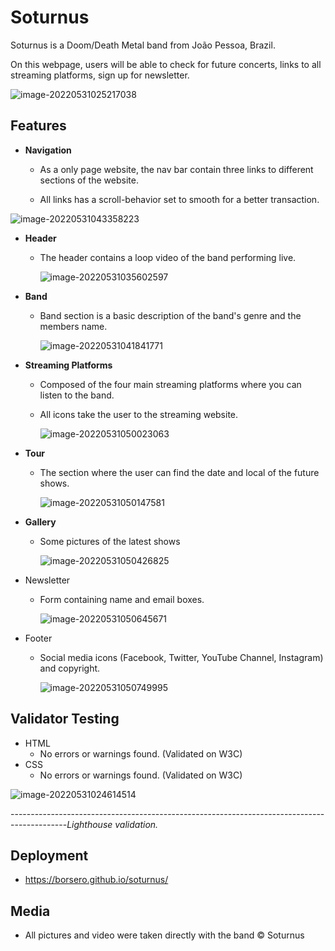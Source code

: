 # Soturnus

Soturnus is a Doom/Death Metal band from João Pessoa, Brazil.

On this webpage, users will be able to check for future concerts, links to all streaming platforms, sign up for newsletter.

![image-20220531025217038](https://user-images.githubusercontent.com/28759787/171095051-adf7247d-4a1a-4569-b3af-dfe858edab69.png)

## Features

- **Navigation**

  - As a only page website, the nav bar contain three links to different sections of the website.

  - All links has a scroll-behavior set to smooth for a better transaction.

    
![image-20220531043358223](https://user-images.githubusercontent.com/28759787/171095140-903d0389-ed85-46e5-8438-1f8b86d1f26e.png)

    

- **Header**

  - The header contains a loop video of the band performing live. 

    ![image-20220531035602597](https://user-images.githubusercontent.com/28759787/171095244-ef99f459-1e3a-48f4-8cf0-07ce04d103f8.png)

    

- **Band**

  - Band section is a basic description of the band's genre and the members name.

    ![image-20220531041841771](C:\Users\eduar\AppData\Roaming\Typora\typora-user-images\image-20220531041841771.png)

- **Streaming Platforms**

  - Composed of the four main streaming platforms where you can listen to the band.

  - All icons take the user to the streaming website.

    ![image-20220531050023063](C:\Users\eduar\AppData\Roaming\Typora\typora-user-images\image-20220531050023063.png)

- **Tour**

  - The section where the user can find the date and local of the future shows.

    ![image-20220531050147581](C:\Users\eduar\AppData\Roaming\Typora\typora-user-images\image-20220531050147581.png)

- **Gallery**

  - Some pictures of the latest shows

    ![image-20220531050426825](C:\Users\eduar\AppData\Roaming\Typora\typora-user-images\image-20220531050426825.png)

- Newsletter

  - Form containing name and email boxes.

    ![image-20220531050645671](C:\Users\eduar\AppData\Roaming\Typora\typora-user-images\image-20220531050645671.png)

- Footer

  - Social media icons (Facebook, Twitter, YouTube Channel, Instagram) and copyright.

    ![image-20220531050749995](C:\Users\eduar\AppData\Roaming\Typora\typora-user-images\image-20220531050749995.png)

## Validator Testing

- HTML
  - No errors or warnings found. (Validated on W3C) 
- CSS
  - No errors or warnings found. (Validated on W3C)

![image-20220531024614514](C:\Users\eduar\AppData\Roaming\Typora\typora-user-images\image-20220531024614514.png)

--------------------------------------------------------------------------------------------*Lighthouse validation.*

## Deployment

- https://borsero.github.io/soturnus/

## Media

- All pictures and video were taken directly with the band © Soturnus
